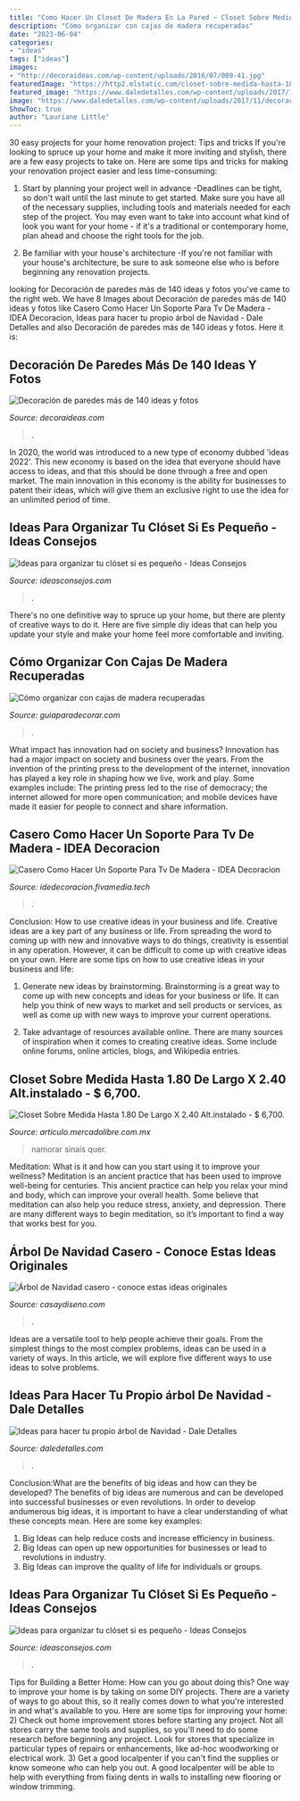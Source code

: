 ```yaml
---
title: "Como Hacer Un Closet De Madera En La Pared ~ Closet Sobre Medida Hasta 1.80 De Largo X 2.40 Alt.instalado"
description: "Cómo organizar con cajas de madera recuperadas"
date: "2023-06-04"
categories:
- "ideas"
tags: ["ideas"]
images:
- "http://decoraideas.com/wp-content/uploads/2016/07/009-41.jpg"
featuredImage: "https://http2.mlstatic.com/closet-sobre-medida-hasta-180-de-largo-x-240-altinstalado-D_NQ_NP_945721-MLM20837713296_072016-O.jpg"
featured_image: "https://www.daledetalles.com/wp-content/uploads/2017/11/decoracion-de-arboles-pequeños2.jpg"
image: "https://www.daledetalles.com/wp-content/uploads/2017/11/decoracion-de-arboles-pequeños2.jpg"
ShowToc: true
author: "Lauriane Little"
---
```



30 easy projects for your home renovation project: Tips and tricks
If you're looking to spruce up your home and make it more inviting and stylish, there are a few easy projects to take on. Here are some tips and tricks for making your renovation project easier and less time-consuming:
1. Start by planning your project well in advance -Deadlines can be tight, so don't wait until the last minute to get started. Make sure you have all of the necessary supplies, including tools and materials needed for each step of the project. You may even want to take into account what kind of look you want for your home - if it's a traditional or contemporary home, plan ahead and choose the right tools for the job.

2. Be familiar with your house's architecture -If you're not familiar with your house's architecture, be sure to ask someone else who is before beginning any renovation projects.

	

		
looking for Decoración de paredes más de 140 ideas y fotos you've came to the right web. We have 8 Images about Decoración de paredes más de 140 ideas y fotos like Casero Como Hacer Un Soporte Para Tv De Madera - IDEA Decoracion, Ideas para hacer tu propio árbol de Navidad - Dale Detalles and also Decoración de paredes más de 140 ideas y fotos. Here it is:
		
    
## Decoración De Paredes Más De 140 Ideas Y Fotos

<img loading=lazy src="http://decoraideas.com/wp-content/uploads/2016/07/009-41.jpg" onerror="this.onerror=null;this.src='https://tse3.mm.bing.net/th?id=OIP.8Mck4-BE1kP0Dy2GykLWHgHaLH&amp;pid=15.1';" alt="Decoración de paredes más de 140 ideas y fotos">

_Source: decoraideas.com_

>. 

	

In 2020, the world was introduced to a new type of economy dubbed 'ideas 2022'. This new economy is based on the idea that everyone should have access to ideas, and that this should be done through a free and open market. The main innovation in this economy is the ability for businesses to patent their ideas, which will give them an exclusive right to use the idea for an unlimited period of time.

    
## Ideas Para Organizar Tu Clóset Si Es Pequeño - Ideas Consejos

<img loading=lazy src="https://ideasconsejos.com/images/2020/11/Ideas-para-organizar-tu-closet-si-es-pequeno-2.jpg" onerror="this.onerror=null;this.src='https://tse3.mm.bing.net/th?id=OIP.p4vLUgo1J3C49bqXXNBHTQHaLB&amp;pid=15.1';" alt="Ideas para organizar tu clóset si es pequeño - Ideas Consejos">

_Source: ideasconsejos.com_

>. 

	

There's no one definitive way to spruce up your home, but there are plenty of creative ways to do it. Here are five simple diy ideas that can help you update your style and make your home feel more comfortable and inviting.

    
## Cómo Organizar Con Cajas De Madera Recuperadas

<img loading=lazy src="http://www.guiaparadecorar.com/wp-content/uploads/2016/03/organizar-con-cajones-de-madera-recuperados-20-e1457720712407.jpg" onerror="this.onerror=null;this.src='https://tse1.mm.bing.net/th?id=OIP.7BsCyI9yrgoayqSZ2QM52AHaFj&amp;pid=15.1';" alt="Cómo organizar con cajas de madera recuperadas">

_Source: guiaparadecorar.com_

>. 

	

What impact has innovation had on society and business?
Innovation has had a major impact on society and business over the years. From the invention of the printing press to the development of the internet, innovation has played a key role in shaping how we live, work and play. Some examples include: The printing press led to the rise of democracy; the internet allowed for more open communication; and mobile devices have made it easier for people to connect and share information.

    
## Casero Como Hacer Un Soporte Para Tv De Madera - IDEA Decoracion

<img loading=lazy src="https://lh5.googleusercontent.com/proxy/7cUCW9HKByV3DUwhYszF1m7S7fwA1bd0x9JeITD7aLcCfo5xWPUvKBu5D9PcqnsQ2ck7x6QsadR01LeSsjyCob09rjUxoSlO3M499vMSBy-GmfyeR0DJPCkT0Urcu4ni=w1200-h630-p-k-no-nu" onerror="this.onerror=null;this.src='https://tse1.mm.bing.net/th?id=OIP.eVY40JV-fT_NzBwvGwu6gAAAAA&amp;pid=15.1';" alt="Casero Como Hacer Un Soporte Para Tv De Madera - IDEA Decoracion">

_Source: idedecoracion.fivamedia.tech_

>. 

	

Conclusion: How to use creative ideas in your business and life.
Creative ideas are a key part of any business or life. From spreading the word to coming up with new and innovative ways to do things, creativity is essential in any operation. However, it can be difficult to come up with creative ideas on your own. Here are some tips on how to use creative ideas in your business and life: 
1) Generate new ideas by brainstorming. Brainstorming is a great way to come up with new concepts and ideas for your business or life. It can help you think of new ways to market and sell products or services, as well as come up with new ways to improve your current operations. 

2) Take advantage of resources available online. There are many sources of inspiration when it comes to creating creative ideas. Some include online forums, online articles, blogs, and Wikipedia entries.

    
## Closet Sobre Medida Hasta 1.80 De Largo X 2.40 Alt.instalado - $ 6,700.

<img loading=lazy src="https://http2.mlstatic.com/closet-sobre-medida-hasta-180-de-largo-x-240-altinstalado-D_NQ_NP_945721-MLM20837713296_072016-O.jpg" onerror="this.onerror=null;this.src='https://tse2.mm.bing.net/th?id=OIP.U4jhzEz3H-0mOu1Gx__7PgAAAA&amp;pid=15.1';" alt="Closet Sobre Medida Hasta 1.80 De Largo X 2.40 Alt.instalado - $ 6,700.">

_Source: articulo.mercadolibre.com.mx_

>namorar sinais quer. 

	

Meditation: What is it and how can you start using it to improve your wellness?
Meditation is an ancient practice that has been used to improve well-being for centuries. This ancient practice can help you relax your mind and body, which can improve your overall health. Some believe that meditation can also help you reduce stress, anxiety, and depression. There are many different ways to begin meditation, so it’s important to find a way that works best for you.

    
## Árbol De Navidad Casero - Conoce Estas Ideas Originales

<img loading=lazy src="https://casaydiseno.com/wp-content/uploads/2017/11/arbol-de-navidad-casero-blanco.jpg" onerror="this.onerror=null;this.src='https://tse1.mm.bing.net/th?id=OIP.xroJWjzH0QN1dmaodpGHxAHaJ3&amp;pid=15.1';" alt="Árbol de Navidad casero - conoce estas ideas originales">

_Source: casaydiseno.com_

>. 

	

Ideas are a versatile tool to help people achieve their goals. From the simplest things to the most complex problems, ideas can be used in a variety of ways. In this article, we will explore five different ways to use ideas to solve problems.

    
## Ideas Para Hacer Tu Propio árbol De Navidad - Dale Detalles

<img loading=lazy src="https://www.daledetalles.com/wp-content/uploads/2017/11/decoracion-de-arboles-pequeños2.jpg" onerror="this.onerror=null;this.src='https://tse2.mm.bing.net/th?id=OIP.69iU573zV6P1rcuMd4KJaQHaLG&amp;pid=15.1';" alt="Ideas para hacer tu propio árbol de Navidad - Dale Detalles">

_Source: daledetalles.com_

>. 

	

Conclusion:What are the benefits of big ideas and how can they be developed?
The benefits of big ideas are numerous and can be developed into successful businesses or even revolutions. In order to develop andumerous big ideas, it is important to have a clear understanding of what these concepts mean. Here are some key examples: 
1. Big Ideas can help reduce costs and increase efficiency in business. 
2. Big Ideas can open up new opportunities for businesses or lead to revolutions in industry. 
3. Big Ideas can improve the quality of life for individuals or groups.

    
## Ideas Para Organizar Tu Clóset Si Es Pequeño - Ideas Consejos

<img loading=lazy src="https://ideasconsejos.com/images/2020/11/Ideas-para-organizar-tu-closet-si-es-pequeno-3.jpg" onerror="this.onerror=null;this.src='https://tse1.mm.bing.net/th?id=OIP.48vi5oFcLYs-jpR3PmFLeAAAAA&amp;pid=15.1';" alt="Ideas para organizar tu clóset si es pequeño - Ideas Consejos">

_Source: ideasconsejos.com_

>. 

	

Tips for Building a Better Home: How can you go about doing this?
One way to improve your home is by taking on some DIY projects. There are a variety of ways to go about this, so it really comes down to what you're interested in and what's available to you. Here are some tips for improving your home: 
2) Check out home improvement stores before starting any project. Not all stores carry the same tools and supplies, so you'll need to do some research before beginning any project. Look for stores that specialize in particular types of repairs or enhancements, like ad-hoc woodworking or electrical work. 
3) Get a good localpenter if you can't find the supplies or know someone who can help you out. A good localpenter will be able to help with everything from fixing dents in walls to installing new flooring or window trimming.

